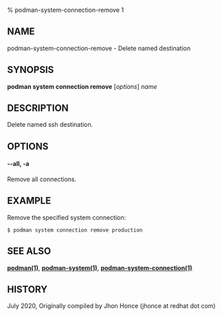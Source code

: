 % podman-system-connection-remove 1

## NAME
podman\-system\-connection\-remove - Delete named destination

## SYNOPSIS
**podman system connection remove** [*options*] *name*

## DESCRIPTION
Delete named ssh destination.

## OPTIONS

#### **--all**, **-a**

Remove all connections.

## EXAMPLE

Remove the specified system connection:
```
$ podman system connection remove production
```
## SEE ALSO
**[podman(1)](podman.1.md)**, **[podman-system(1)](podman-system.1.md)**, **[podman-system-connection(1)](podman-system-connection.1.md)**

## HISTORY
July 2020, Originally compiled by Jhon Honce (jhonce at redhat dot com)
